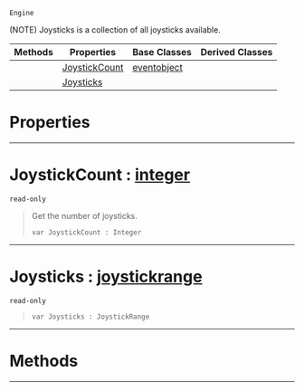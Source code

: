  `Engine`

(NOTE) Joysticks is a collection of all joysticks available.

|Methods|Properties|Base Classes|Derived Classes|
|---|---|---|---|
| |[ JoystickCount](https://github.com/zeroengineteam/ZeroDocs/blob/master/code_reference/class_reference/joysticks.markdown#joystickcount-zero-engin)|[eventobject](https://github.com/zeroengineteam/ZeroDocs/blob/master/code_reference/class_reference/eventobject.markdown)| |
| |[ Joysticks](https://github.com/zeroengineteam/ZeroDocs/blob/master/code_reference/class_reference/joysticks.markdown#joysticks-zero-engine-do)| | |


 #  Properties


---  
 #  JoystickCount : [integer](https://github.com/zeroengineteam/ZeroDocs/blob/master/code_reference/nada_base_types/integer.markdown)

 `read-only`

> Get the number of joysticks.
> ``` lang=cpp, name=Nada
> var JoystickCount : Integer


---  
 #  Joysticks : [joystickrange](https://github.com/zeroengineteam/ZeroDocs/blob/master/code_reference/class_reference/joystickrange.markdown)

 `read-only`

> 
> ``` lang=cpp, name=Nada
> var Joysticks : JoystickRange


---  
 #  Methods


---  
 

 